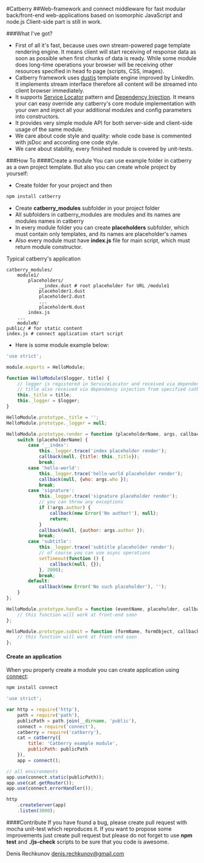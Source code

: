 #Catberry
##Web-framework and connect middleware for fast modular back/front-end web-applications based on isomorphic JavaScript and  node.js
Client-side part is still in work.

###What I've got?
* First of all it's fast, because uses own stream-powered page template rendering engine. It means client will start receiving of response data as soon as possible when first chunks of data is ready. While some module does long-time operations your browser will be receiving other resources specified in head fo page (scripts, CSS, images).
* Catberry framework uses [dustjs](https://github.com/linkedin/dustjs) template engine improved by LinkedIn. It implements stream interface therefore all content will be streamed into client browser immediately.
* It supports [Service Locator](http://en.wikipedia.org/wiki/Service_locator_pattern) pattern and [Dependency Injection](http://en.wikipedia.org/wiki/Dependency_injection). It means your can easy override any catberry's core module implementation with your own and inject all your additional modules and config parameters into constructors.
* It provides very simple module API for both server-side and client-side usage of the same module.
* We care about code style and quality: whole code base is commented with jsDoc and according one code style.
* We care about stability, every finished module is covered by unit-tests.

###How To
####Create a module
You can use example folder in catberry as a own project template. But also you can create whole project by yourself:

* Create folder for your project and then

```bash
npm install catberry
```

* Create **catberry_modules** subfolder in your project folder
* All subfolders in catberry_modules are modules and its names are modules names in catberry
* In every module folder you can create **placeholders** subfolder, which must contain only templates, and its names are placeholder's names
* Also every module must have **index.js** file for main script, which must return module constructor.

Typical catberry's application
```
catberry_modules/
	module1/
		placeholders/
			__index.dust # root placeholder for URL /module1
			placeholder1.dust
			placeholder2.dust
			...
			placeholderN.dust
		index.js
	...
	moduleN/
public/ # for static content
index.js # connect application start script
```

* Here is some module example below:

```javascript
'use strict';

module.exports = HelloModule;

function HelloModule($logger, title) {
	// logger is registered in ServiceLocator and received via dependency injection
	// title also received via dependency injection from specified catberry config object
	this._title = title;
	this._logger = $logger;
}

HelloModule.prototype._title = '';
HelloModule.prototype._logger = null;

HelloModule.prototype.render = function (placeholderName, args, callback) {
	switch (placeholderName) {
		case '__index':
			this._logger.trace('index placeholder render');
			callback(null, {title: this._title});
			break;
		case 'hello-world':
			this._logger.trace('hello-world placeholder render');
			callback(null, {who: args.who });
			break;
		case 'signature':
			this._logger.trace('signature placeholder render');
			// you can throw any exceptions
			if (!args.author) {
				callback(new Error('No author!'), null);
				return;
			}
			callback(null, {author: args.author });
			break;
		case 'subtitle':
			this._logger.trace('subtitle placeholder render');
			// of course you can use async operations
			setTimeout(function () {
				callback(null, {});
			}, 2000);
			break;
		default:
			callback(new Error('No such placeholder'), '');
	}
};

HelloModule.prototype.handle = function (eventName, placeholder, callback) {
	// this function will work at front-end soon
};

HelloModule.prototype.submit = function (formName, formObject, callback) {
	// this function will work at front-end soon
};
```

#### Create an application

When you properly create a module you can create application using [connect](https://www.npmjs.org/package/connect):

```bash
npm install connect
```

```javascript
'use strict';

var http = require('http'),
	path = require('path'),
	publicPath = path.join(__dirname, 'public'),
	connect = require('connect'),
	catberry = require('catberry'),
	cat = catberry({
		title: 'Catberry example module',
		publicPath: publicPath
	}),
	app = connect();

// all environments
app.use(connect.static(publicPath));
app.use(cat.getRouter());
app.use(connect.errorHandler());

http
	.createServer(app)
	.listen(3000);
```

####Contribute
If you have found a bug, please create pull request with mocha unit-test which reproduces it.
If you want to propose some improvements just create pull request but please do not forget to use **npm test** and **./js-check** scripts to be sure that you code is awesome.

Denis Rechkunov <denis.rechkunov@gmail.com>
